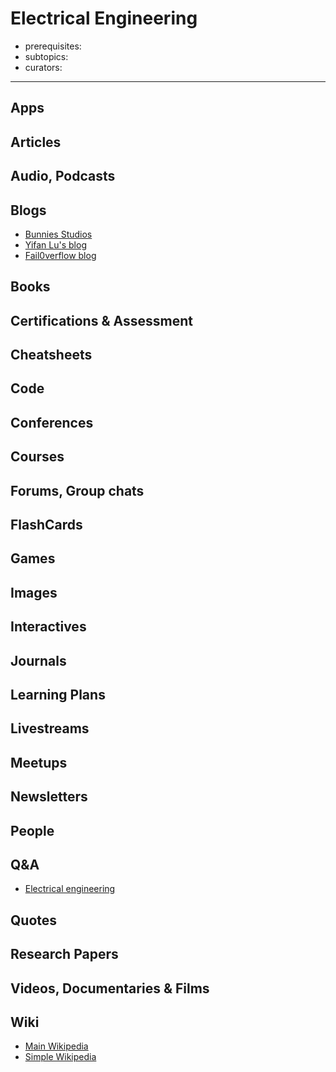 # Electrical Engineering

- prerequisites:
- subtopics:
- curators:

------

## Apps

## Articles

## Audio, Podcasts

## Blogs

- [Bunnies Studios](https://www.bunniestudios.com/)
- [Yifan Lu's blog](https://yifan.lu/)
- [Fail0verflow blog](https://fail0verflow.com/blog/)

## Books

## Certifications & Assessment

## Cheatsheets

## Code

## Conferences

## Courses

## Forums, Group chats

## FlashCards

## Games

## Images

## Interactives

## Journals

## Learning Plans

## Livestreams

## Meetups

## Newsletters

## People

## Q&A

- [Electrical engineering](http://electronics.stackexchange.com?title=)

## Quotes

## Research Papers

## Videos, Documentaries & Films

## Wiki

- [Main Wikipedia](https://en.wikipedia.org/wiki/Electrical_engineering)
- [Simple Wikipedia](https://simple.wikipedia.org/wiki/Electrical_engineering)

